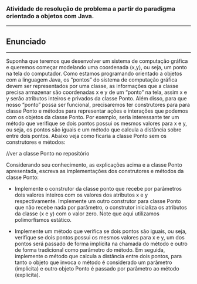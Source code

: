 ### Atividade de resolução de problema a partir do paradigma orientado a objetos com Java.

---
## **Enunciado**
---

Suponha que teremos que desenvolver um sistema de computação gráfica e 
queremos começar modelando uma coordenada (x,y), ou seja, um ponto na tela do 
computador. 
Como estamos programando orientado a objetos com a linguagem Java, os 
“pontos” do sistema de computação gráfica devem ser representados por uma 
classe, as informações que a classe precisa armazenar são coordenadas x e y de 
um “ponto” na tela, assim x e y serão atributos inteiros e privados da classe 
Ponto. 
Além disso, para que nosso “ponto” possa ser funcional, precisaremos ter
construtores para para classe Ponto e métodos para representar ações e interações
que podemos com os objetos da classe Ponto. Por exemplo, seria interessante ter
um método que verifique se dois pontos possui os mesmos valores para x e y, ou
seja, os pontos são iguais e um método que calcula a distância sobre entre dois
pontos.
Abaixo veja como ficaria a classe Ponto sem os construtores e métodos:

//ver a classe Ponto no repositório

Considerando seu conhecimento, as explicações acima e a classe Ponto 
apresentada, escreva as implementações dos construtores e métodos da classe 
Ponto:

- Implemente o construtor da classe ponto que recebe por parâmetros dois
valores inteiros com os valores dos atributos x e y respectivamente.
Implemente um outro construtor para classe Ponto que não recebe nada por
parâmetro, o construtor inicializa os atributos da classe (x e y) com o valor zero.
Note que aqui utilizamos polimorfismos estático.

- Implemente um método que verifica se dois pontos são iguais, ou seja,
verifique se dois pontos possui os mesmos valores para x e y, um dos pontos
será passado de forma implícita na chamada do método e outro de forma
tradicional como parâmetro do método. Em seguida, implemente o método que
calcula a distância entre dois pontos, para tanto o objeto que invoca o método é
considerado um parâmetro (implícita) e outro objeto Ponto é passado por
parâmetro ao método (explícita). 

